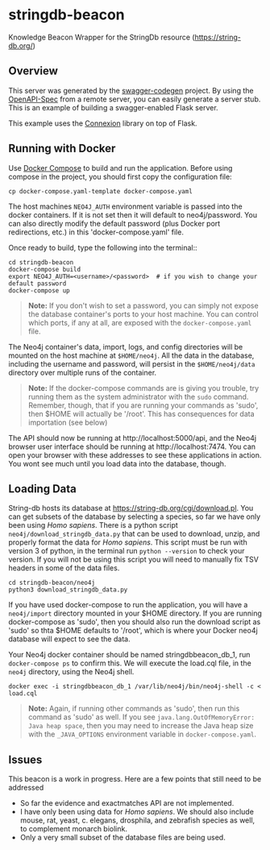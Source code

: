 # stringdb-beacon

Knowledge Beacon Wrapper for the StringDb resource (https://string-db.org/)

## Overview
This server was generated by the [swagger-codegen](https://github.com/swagger-api/swagger-codegen) project. By using the
[OpenAPI-Spec](https://github.com/swagger-api/swagger-core/wiki) from a remote server, you can easily generate a server stub.  This
is an example of building a swagger-enabled Flask server.

This example uses the [Connexion](https://github.com/zalando/connexion) library on top of Flask.

## Running with Docker

Use [Docker Compose](https://docs.docker.com/compose/) to build and run the application. 
Before using compose in the project, you should first copy the configuration file:

```
cp docker-compose.yaml-template docker-compose.yaml
```

The host machines `NEO4J_AUTH` environment variable is passed into the docker containers.  If it is not set then it will default to neo4j/password.  You can also directly modify the default password (plus Docker port redirections, etc.) 
in this 'docker-compose.yaml' file.  

Once ready to build, type the following into the terminal::

```
cd stringdb-beacon
docker-compose build
export NEO4J_AUTH=<username>/<password>  # if you wish to change your default password
docker-compose up
```

> **Note:** If you don't wish to set a password, you can simply not expose the database container's ports to your host machine. You can control which ports, if any at all, are exposed with the `docker-compose.yaml` file.

The Neo4j container's data, import, logs, and config directories will be mounted on the host machine at `$HOME/neo4j`. All the data in the database, including the username and password, will persist in the `$HOME/neo4j/data` directory over multiple runs of the container.

> **Note:** If the docker-compose commands are is giving you trouble, try running them as the system administrator with the `sudo` command. Remember, though, that if you are running  your commands as 'sudo', then $HOME will actually be '/root'. This has consequences for data importation (see below)

The API should now be running at http://localhost:5000/api, and the Neo4j browser user interface should be running at http://localhost:7474. You can open your browser with these addresses to see these applications in action. You wont see much until you load data into the database, though.

## Loading Data

String-db hosts its database at https://string-db.org/cgi/download.pl. You can get subsets of the database by selecting a species, so far we have only been using *Homo sapiens*. There is a python script `neo4j/download_stringdb_data.py` that can be used to download, unzip, and properly format the data for *Homo sapiens*. This script must be run with version 3 of python, in the terminal run `python --version` to check your version. If you will not be using this script you will need to manually fix TSV headers in some of the data files.

```
cd stringdb-beacon/neo4j
python3 download_stringdb_data.py
```

If you have used docker-compose to run the application, you will have a `neo4j/import` directory mounted in your $HOME directory. If you are running docker-compose as 'sudo', then you should also run the download script as 'sudo' so thta $HOME defaults to '/root', which is where your Docker neo4j database will expect to see the data.

Your Neo4j docker container should be named stringdbbeacon_db_1, run `docker-compose ps` to confirm this. We will execute the load.cql file, in the `neo4j` directory, using the Neo4j shell.

```
docker exec -i stringdbbeacon_db_1 /var/lib/neo4j/bin/neo4j-shell -c < load.cql
```

> **Note:** Again, if running other commands as 'sudo', then run this command as 'sudo' as well. If you see `java.lang.OutOfMemoryError: Java heap space`, then you may need to increase the Java heap size with the `_JAVA_OPTIONS` environment variable in `docker-compose.yaml`.


## Issues

This beacon is a work in progress. Here are a few points that still need to be addressed
- So far the evidence and exactmatches API are not implemented.
- I have only been using data for *Homo sapiens*. We should also include mouse, rat, yeast, c. elegans, drosphila, and zebrafish species as well, to complement monarch biolink.
- Only a very small subset of the database files are being used.
